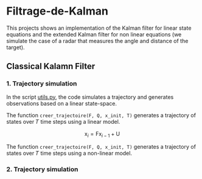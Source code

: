 # Filtrage-de-Kalman

This projects shows an implementation of the Kalman filter for linear state equations and the extended Kalman filter for non linear equations (we simulate the case of a radar that measures the angle and distance of the target).   

## Classical Kalamn Filter

### 1. Trajectory simulation 

In the script [utils.py](utils.py), the code simulates a trajectory and generates observations based on a linear state-space. 

The function `creer_trajectoire(F, Q, x_init, T)` generates a trajectory of states over 𝑇 time steps using a linear model. 

$$\mathsf{x}_i = \mathsf{F}\mathsf{x}_{i-1} + \mathsf{U}$$

The function `creer_trajectoire(F, Q, x_init, T)` generates a trajectory of states over 𝑇 time steps using a non-linear model.

### 2. Trajectory simulation 
